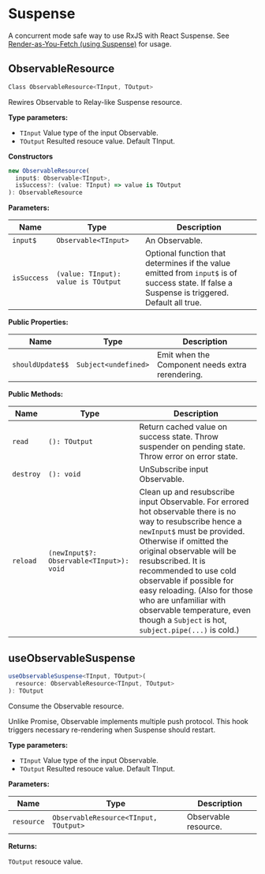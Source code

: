 # Suspense

A concurrent mode safe way to use RxJS with React Suspense. See [Render-as-You-Fetch (using Suspense)](../guide/render-as-you-fetch-suspense.md) for usage.

## ObservableResource

```typescript
Class ObservableResource<TInput, TOutput>
```

<Badge text="v2.2.0"/> Rewires Observable to Relay-like Suspense resource.

**Type parameters:**

- `TInput` Value type of the input Observable.
- `TOutput` Resulted resouce value. Default TInput.

**Constructors**

```typescript
new ObservableResource(
  input$: Observable<TInput>,
  isSuccess?: (value: TInput) => value is TOutput
): ObservableResource
```

**Parameters:**

Name | Type | Description
------ | ------ | ------
`input$` | `Observable<TInput>` | An Observable.
`isSuccess` | `(value: TInput): value is TOutput` | Optional function that determines if the value emitted from `input$` is of success state. If false a Suspense is triggered. Default all true.

**Public Properties:**

Name | Type | Description
------ | ------ | ------
`shouldUpdate$$` | `Subject<undefined>` | Emit when the Component needs extra rerendering.

**Public Methods:**

Name | Type | Description
------ | ------ | ------
`read` | `(): TOutput` | Return cached value on success state. Throw suspender on pending state. Throw error on error state.
`destroy` | `(): void` | UnSubscribe input Observable.
`reload` | `(newInput$?: Observable<TInput>): void` | <Badge text="v2.3.5"/> Clean up and resubscribe input Observable. For errored hot observable there is no way to resubscribe hence a `newInput$` must be provided. Otherwise if omitted the original observable will be resubscribed. It is recommended to use cold observable if possible for easy reloading. (Also for those who are unfamiliar with observable temperature, even though a `Subject` is hot, `subject.pipe(...)` is cold.)

## useObservableSuspense

```typescript
useObservableSuspense<TInput, TOutput>(
  resource: ObservableResource<TInput, TOutput>
): TOutput
```

<Badge text="v2.2.0"/> Consume the Observable resource.

Unlike Promise, Observable implements multiple push protocol.
This hook triggers necessary re-rendering when Suspense should restart.

**Type parameters:**

- `TInput` Value type of the input Observable.
- `TOutput` Resulted resouce value. Default TInput.

**Parameters:**

Name | Type | Description
------ | ------ | ------
`resource` | `ObservableResource<TInput, TOutput>` | Observable resource.

**Returns:**

`TOutput` resouce value.
